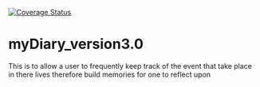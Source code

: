 [![Coverage Status](https://coveralls.io/repos/github/j0flintking02/myDiary_version3.0/badge.svg?branch=login-162300652)](https://coveralls.io/github/j0flintking02/myDiary_version3.0?branch=login-162300652)

# myDiary_version3.0
This is to allow a user to frequently keep track of the event that take place in there lives therefore build memories for one to reflect upon
